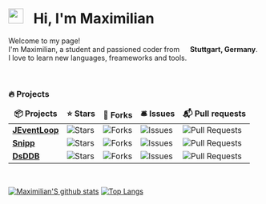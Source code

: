 <h1><img src="https://emojis.slackmojis.com/emojis/images/1581539211/7808/party-blob.gif?1581539211" width="30"/> &nbsp; Hi, I'm Maximilian</h1>

<p>Welcome to my page! </br> I'm Maximilian, a student and passioned coder from  <img src="https://www.flaticon.com/svg/static/icons/svg/555/555613.svg" width="13"/> <b>Stuttgart, Germany</b>. I love to learn new languages, freameworks and tools.</p>
<br>

<h3>🔥 Projects</h3>
<table>
  <thead align="center">
    <tr border: none;>
      <td><b>📦 Projects</b></td>
      <td><b>⭐ Stars</b></td>
      <td><b>🍴 Forks</b></td>
      <td><b>🛎 Issues</b></td>
      <td><b>📬 Pull requests</b></td>
    </tr>
  </thead>
  <tbody>
	<tr>
		<td><a href="https://github.com/MaximilianHeidenreich/JEventLoop"><b>JEventLoop</b></a></td>
		<td><img alt="Stars" src="https://img.shields.io/github/stars/MaximilianHeidenreich/JEventLoop?style=flat-square"/></td>
		<td><img alt="Forks" src="https://img.shields.io/github/forks/MaximilianHeidenreich/JEventLoop?style=flat-square"/></td>
		<td><img alt="Issues" src="https://img.shields.io/github/issues/MaximilianHeidenreich/JEventLoop?style=flat-square"/></td>
		<td><img alt="Pull Requests" src="https://img.shields.io/github/issues-pr/MaximilianHeidenreich/JEventLoop?style=flat-square"/></td>
	</tr>
	<tr>
		<td><a href="https://github.com/MaximilianHeidenreich/Snipp"><b>Snipp</b></a></td>
		<td><img alt="Stars" src="https://img.shields.io/github/stars/MaximilianHeidenreich/Snipp?style=flat-square"/></td>
		<td><img alt="Forks" src="https://img.shields.io/github/forks/MaximilianHeidenreich/Snipp?style=flat-square"/></td>
		<td><img alt="Issues" src="https://img.shields.io/github/issues/MaximilianHeidenreich/Snipp?style=flat-square"/></td>
		<td><img alt="Pull Requests" src="https://img.shields.io/github/issues-pr/MaximilianHeidenreich/Snipp?style=flat-square"/></td>
	</tr>
	<tr>
		<td><a href="https://github.com/MaximilianHeidenreich/DsDDB"><b>DsDDB</b></a></td>
		<td><img alt="Stars" src="https://img.shields.io/github/stars/MaximilianHeidenreich/DsDDB?style=flat-square"/></td>
		<td><img alt="Forks" src="https://img.shields.io/github/forks/MaximilianHeidenreich/DsDDB?style=flat-square"/></td>
		<td><img alt="Issues" src="https://img.shields.io/github/issues/MaximilianHeidenreich/DsDDB?style=flat-square"/></td>
		<td><img alt="Pull Requests" src="https://img.shields.io/github/issues-pr/MaximilianHeidenreich/DsDDB?style=flat-square"/></td>
    	</tr>
  </tbody>
</table>
<br>

[![Maximilian'S github stats](https://github-readme-stats.vercel.app/api?username=MaximilianHeidenreich&show_icons=true)](https://github.com/MaximilianHeidenreich)
[![Top Langs](https://github-readme-stats.vercel.app/api/top-langs/?username=MaximilianHeidenreich&layout=compact)](https://github.com/MaximilianHeidenreich)

<!--
**MaximilianHeidenreich/MaximilianHeidenreich** is a ✨ _special_ ✨ repository because its `README.md` (this file) appears on your GitHub profile.

Here are some ideas to get you started:

- 🔭 I’m currently working on ...
- 🌱 I’m currently learning ...
- 👯 I’m looking to collaborate on ...
- 🤔 I’m looking for help with ...
- 💬 Ask me about ...
- 📫 How to reach me: ...
- 😄 Pronouns: ...
- ⚡ Fun fact: ...
-->
